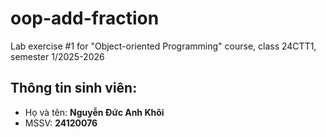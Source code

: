 # oop-add-fraction
Lab exercise #1 for "Object-oriented Programming" course, class 24CTT1, semester 1/2025-2026

## Thông tin sinh viên:
- Họ và tên: **Nguyễn Đức Anh Khôi**
- MSSV: **24120076**
